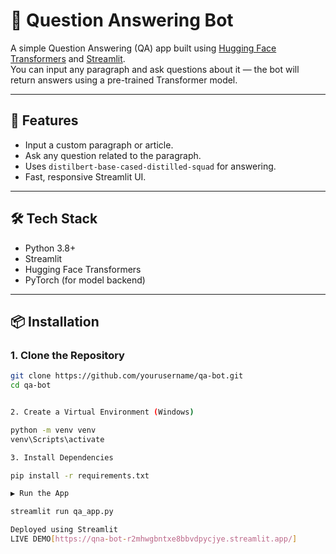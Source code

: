 # 🤖 Question Answering Bot

A simple Question Answering (QA) app built using [Hugging Face Transformers](https://huggingface.co/transformers/) and [Streamlit](https://streamlit.io/).  
You can input any paragraph and ask questions about it — the bot will return answers using a pre-trained Transformer model.

---

## 🚀 Features

- Input a custom paragraph or article.
- Ask any question related to the paragraph.
- Uses `distilbert-base-cased-distilled-squad` for answering.
- Fast, responsive Streamlit UI.

---

## 🛠️ Tech Stack

- Python 3.8+
- Streamlit
- Hugging Face Transformers
- PyTorch (for model backend)

---

## 📦 Installation

### 1. Clone the Repository

```bash
git clone https://github.com/yourusername/qa-bot.git
cd qa-bot


2. Create a Virtual Environment (Windows)

python -m venv venv
venv\Scripts\activate

3. Install Dependencies

pip install -r requirements.txt

▶️ Run the App

streamlit run qa_app.py

Deployed using Streamlit
LIVE DEMO[https://qna-bot-r2mhwgbntxe8bbvdpycjye.streamlit.app/]
